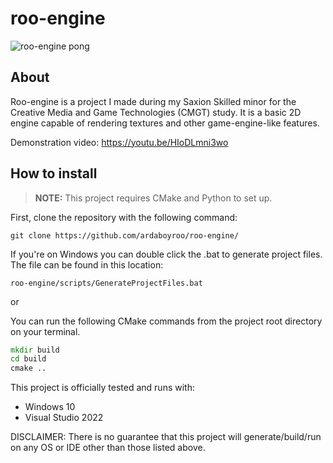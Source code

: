 # roo-engine
![roo-engine pong](https://github.com/user-attachments/assets/31739e9d-a161-4a13-a80e-66139f18396e)


## About
Roo-engine is a project I made during my Saxion Skilled minor for the Creative Media and Game Technologies (CMGT) study. 
It is a basic 2D engine capable of rendering textures and other game-engine-like features.

Demonstration video: https://youtu.be/HIoDLmni3wo

## How to install
> **NOTE:** This project requires CMake and Python to set up.

First, clone the repository with the following command:
```
git clone https://github.com/ardaboyroo/roo-engine/
```

If you're on Windows you can double click the .bat to generate project files. The file can be found in this location:
```
roo-engine/scripts/GenerateProjectFiles.bat
```

or

You can run the following CMake commands from the project root directory on your terminal.
```cmd
mkdir build
cd build
cmake ..
```

This project is officially tested and runs with:
- Windows 10
- Visual Studio 2022

DISCLAIMER: There is no guarantee that this project will generate/build/run on any OS or IDE other than those listed above.

